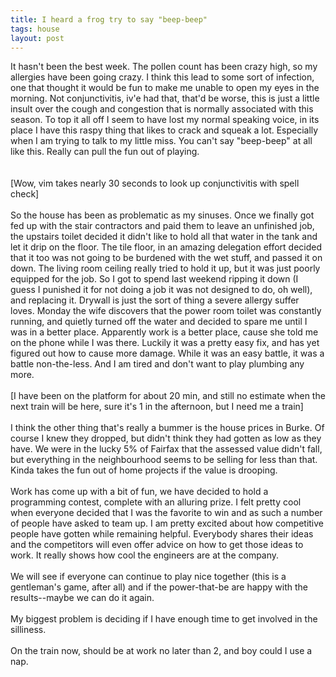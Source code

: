 ```yaml
---
title: I heard a frog try to say "beep-beep"
tags: house
layout: post
---
```

It hasn't been the best week.  The pollen count has been crazy high, so my allergies have been going crazy.  I think this lead to some sort of infection, one that thought it would be fun to make me unable to open my eyes in the morning.  Not conjunctivitis, iv'e had that, that'd be worse, this is just a little insult over the cough and congestion that is normally associated with this season.  To top it all off I seem to have lost my normal speaking voice, in its place I have this raspy thing that likes to crack and squeak a lot.  Especially when I am trying to talk to my little miss.  You can't say "beep-beep" at all like this.  Really can pull the fun out of playing.<br /><br /><br />[Wow, vim takes nearly 30 seconds to look up conjunctivitis with spell check]<br /><br />So the house has been as problematic as my sinuses.  Once we finally got fed up with the stair contractors and paid them to leave an unfinished job, the upstairs toilet decided it didn't like to hold all that water in the tank and let it drip on the floor.  The tile floor, in an amazing delegation effort decided that it too was not going to be burdened with the wet stuff, and passed it on down. The living room ceiling really tried to hold it up, but it was just poorly equipped for the job.  So I got to spend last weekend ripping it down (I guess I punished it for not doing a job it was not designed to do, oh well), and replacing it.  Drywall is just the sort of thing a severe allergy suffer loves. Monday the wife discovers that the power room toilet was constantly running, and quietly turned off the water and decided to spare me until I was in a better place.  Apparently work is a better place, cause she told me on the phone while I was there.  Luckily it was a pretty easy fix, and has yet figured out how to cause more damage.  While it was an easy battle, it was a battle non-the-less.  And I am tired and don't want to play plumbing any more.<br /><br />[I have been on the platform for about 20 min, and still no estimate when the next train will be here, sure it's 1 in the afternoon, but I need me a train]<br /><br />I think the other thing that's really a bummer is the house prices in Burke.  Of course I knew they dropped, but didn't think they had gotten as low as they have.  We were in the lucky 5% of Fairfax that the assessed value didn't fall, but everything in the neighbourhood seems to be selling for less than that.  Kinda takes the fun out of home projects if the value is drooping.<br /><br />Work has come up with a bit of fun, we have decided to hold a programming contest, complete with an alluring prize.  I felt pretty cool when everyone decided that I was the favorite to win and as such a number of people have asked to team up.  I am pretty excited about how competitive people have gotten while remaining helpful.  Everybody shares their ideas and the competitors will even offer advice on how to get those ideas to work. It really shows how cool the engineers are at the company.<br /><br />We will see if everyone can continue to play nice together (this is a gentleman's game, after all) and if the power-that-be are happy with the results--maybe we can do it again.<br /><br />My biggest problem is deciding if I have enough time to get involved in the silliness. <br /><br />On the train now, should be at work no later than 2, and boy could I use a nap.
